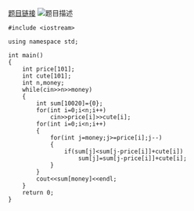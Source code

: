[题目链接](https://acm.sdut.edu.cn/onlinejudge2/index.php/Home/Contest/contestproblem/cid/2466/pid/3358)
![题目描述](http://wx3.sinaimg.cn/mw690/0060lm7Tly1fsoft7vuhaj30mi0nv75r.jpg)



```
#include <iostream>

using namespace std;

int main()
{
    int price[101];
    int cute[101];
    int n,money;
    while(cin>>n>>money)
    {
        int sum[10020]={0};
        for(int i=0;i<n;i++)
            cin>>price[i]>>cute[i];
        for(int i=0;i<n;i++)
        {
            for(int j=money;j>=price[i];j--)
            {
                if(sum[j]<sum[j-price[i]]+cute[i])
                    sum[j]=sum[j-price[i]]+cute[i];
            }
        }
        cout<<sum[money]<<endl;
    }
    return 0;
}
```